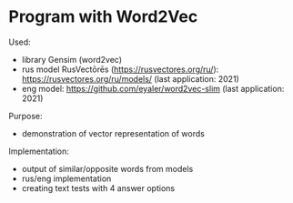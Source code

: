 # Program with Word2Vec

Used:
* library Gensim (word2vec)
* rus model RusVectōrēs (https://rusvectores.org/ru/): https://rusvectores.org/ru/models/ (last application: 2021) 
* eng model: https://github.com/eyaler/word2vec-slim (last application: 2021)

Purpose:
* demonstration of vector representation of words

Implementation:
* output of similar/opposite words from models
* rus/eng implementation
* creating text tests with 4 answer options
